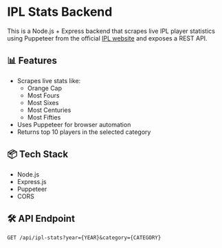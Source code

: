 # IPL Stats Backend

This is a Node.js + Express backend that scrapes live IPL player statistics using Puppeteer from the official [IPL website](https://www.iplt20.com/stats) and exposes a REST API.

## 📊 Features

- Scrapes live stats like:
  - Orange Cap
  - Most Fours
  - Most Sixes
  - Most Centuries
  - Most Fifties
- Uses Puppeteer for browser automation
- Returns top 10 players in the selected category

## 📦 Tech Stack

- Node.js
- Express.js
- Puppeteer
- CORS

## 🛠 API Endpoint
```
GET /api/ipl-stats?year={YEAR}&category={CATEGORY}
```